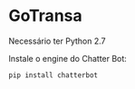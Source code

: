 # GoTransa

Necessário ter Python 2.7

Instale o engine do Chatter Bot:
```
pip install chatterbot
```

